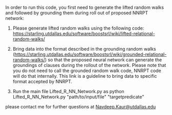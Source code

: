 In order to run this code, you first need to generate the lifted random walks and followed by
grounding them during roll out of proposed NNRPT network: 

1. Please generate lifted random walks using the following code: https://starling.utdallas.edu/software/boostsrl/wiki/lifted-relational-random-walks/

2. Bring data into the format described in the grounding random walks (https://starling.utdallas.edu/software/boostsrl/wiki/grounded-relational-random-walks/) so that the proposed neural network can generate the groundings of clauses during the rollout of the network.
Please note that you do not need to call the grounded random walk code, NNRPT code will do that internally. This link is a guideline to bring data to specific format accepted by NNRPT.

3. Run the main file Lifted_R_NN_Network.py as
  python Lifted_R_NN_Network.py "path/to/input/file" "targetpredicate"
  
  please contact me for further questions at Navdeep.Kaur@utdallas.edu
